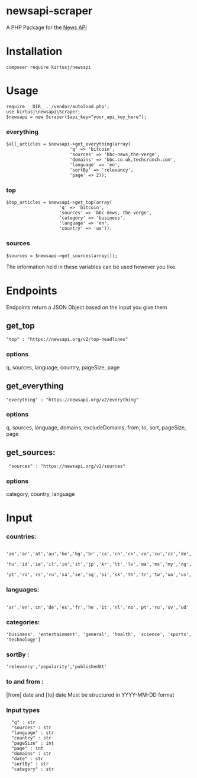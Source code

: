 # newsapi-scraper
A PHP Package for the [News API](https://newsapi.org/docs/)

# Installation

	composer require kirtusj/newsapi

# Usage

	require __DIR__.'/vendor/autoload.php';
	use kirtusj\newsapi\Scraper;
	$newsapi = new Scraper($api_key="your_api_key_here");

### everything

	$all_articles = $newsapi->get_everything(array(
							'q' => 'bitcoin', 
							'sources' => 'bbc-news,the-verge',
							'domains' => 'bbc.co.uk,techcrunch.com',
							'language' => 'en',
							'sortBy' => 'relevancy',
							'page' => 2));
		
### top

	$top_articles = $newsapi->get_top(array(
						'q' => 'bitcoin',
						'sources' => 'bbc-news, the-verge',
						'category' => 'business',
						'language' => 'en',
						'country' => 'us'));
			
### sources

	$sources = $newsapi->get_sources(array());
	
The information held in these variables can be used however you like.


# Endpoints

Endpoints return a JSON Object based on the input you give them

## get_top

	"top" : "https://newsapi.org/v2/top-headlines"

### options

q, sources, language, country, pageSize, page
  
## get_everything

    "everything" : "https://newsapi.org/v2/everything"

### options

q, sources, language, domains, excludeDomains, from, to, sort, pageSize, page
 
## get_sources:

	 "sources" : "https://newsapi.org/v2/sources"
   
### options

category, country, language
   
# Input
  
### countries:

      'ae','ar','at','au','be','bg','br','ca','ch','cn','co','cu','cz','de','eg','fr','gb','gr','hk',
      'hu','id','ie','il','in','it','jp','kr','lt','lv','ma','mx','my','ng','nl','no','nz','ph','pl',
      'pt','ro','rs','ru','sa','se','sg','si','sk','th','tr','tw','ua','us','ve','za'
             
### languages:
           
      'ar','en','cn','de','es','fr','he','it','nl','no','pt','ru','sv','ud'
      
### categories:

    'business', 'entertainment', 'general', 'health', 'science', 'sports', 'technology'}

### sortBy :
  
    'relevancy','popularity','publishedAt'

### to and from :

[from] date and [to] date
Must be structured in YYYY-MM-DD format

### Input types

      "q" : str
      "sources" : str
      "language" : str
      "country" : str
      "pageSize" : int
      "page" : int
      "domains" : str
      "date" : str
      "sortBy" : str
      "category" : str
 
